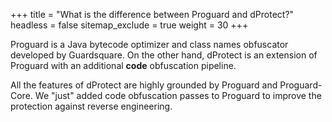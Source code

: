 +++
title           = "What is the difference between Proguard and dProtect?"
headless        = false
sitemap_exclude = true
weight          = 30
+++

Proguard is a Java bytecode optimizer and class names obfuscator developed by Guardsquare.
On the other hand, dProtect is an extension of Proguard with an additional **code** obfuscation
pipeline.

All the features of dProtect are highly grounded by Proguard and Proguard-Core.
We "just" added code obfuscation passes to Proguard to improve the protection against reverse engineering.

